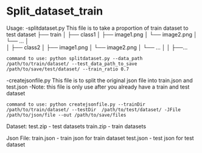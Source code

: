 # Split_dataset_train

Usage: 
  -splitdataset.py
    This file is to take a proportion of train dataset to test dataset
    ├── train
    │   ├── class1
    │     ├── image1.png
    │     └── image2.png
    │     └── ...
    │     
    │   ├── class2
    │     ├── image1.png
    │     └── image2.png
    │     └── ...
    │
    │   ├──... 
    
    command to use: python splitdataset.py --data_path /path/to/train/dataset/ --test_data_path_to_save /path/to/save/test/dataset/ --train_ratio 0.7
  
  -createjsonfile.py
    This file is to split the original json file into train.json and test.json
        -Note: this file is only use after you already have a train and test dataset
    
    command to use: python createjsonfile.py --trainDir /path/to/train/dataset/ --testDir  /path/to/test/dataset/ -JFile /path/to/json/file --out /path/to/save/files 
    
Dataset:
  test.zip  - test datasets
  train.zip - train datasets

Json File: 
  train.json - train json for train dataset
  test.json  - test json  for test dataset
